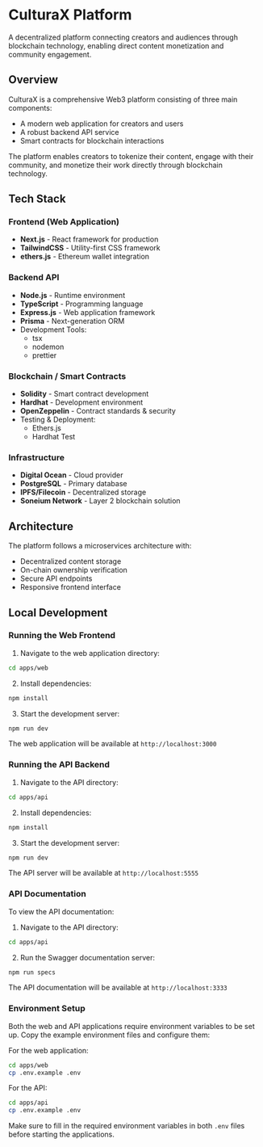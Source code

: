 # CulturaX Platform

A decentralized platform connecting creators and audiences through blockchain technology, enabling direct content monetization and community engagement.

## Overview

CulturaX is a comprehensive Web3 platform consisting of three main components:

-  A modern web application for creators and users
-  A robust backend API service
-  Smart contracts for blockchain interactions

The platform enables creators to tokenize their content, engage with their community, and monetize their work directly through blockchain technology.

## Tech Stack

### Frontend (Web Application)

-  **Next.js** - React framework for production
-  **TailwindCSS** - Utility-first CSS framework
-  **ethers.js** - Ethereum wallet integration

### Backend API

-  **Node.js** - Runtime environment
-  **TypeScript** - Programming language
-  **Express.js** - Web application framework
-  **Prisma** - Next-generation ORM
-  Development Tools:
   -  tsx
   -  nodemon
   -  prettier

### Blockchain / Smart Contracts

-  **Solidity** - Smart contract development
-  **Hardhat** - Development environment
-  **OpenZeppelin** - Contract standards & security
-  Testing & Deployment:
   -  Ethers.js
   -  Hardhat Test

### Infrastructure

-  **Digital Ocean** - Cloud provider
-  **PostgreSQL** - Primary database
-  **IPFS/Filecoin** - Decentralized storage
-  **Soneium Network** - Layer 2 blockchain solution

## Architecture

The platform follows a microservices architecture with:

-  Decentralized content storage
-  On-chain ownership verification
-  Secure API endpoints
-  Responsive frontend interface

## Local Development

### Running the Web Frontend

1. Navigate to the web application directory:

```bash
cd apps/web
```

2. Install dependencies:

```bash
npm install
```

3. Start the development server:

```bash
npm run dev
```

The web application will be available at `http://localhost:3000`

### Running the API Backend

1. Navigate to the API directory:

```bash
cd apps/api
```

2. Install dependencies:

```bash
npm install
```

3. Start the development server:

```bash
npm run dev
```

The API server will be available at `http://localhost:5555`

### API Documentation

To view the API documentation:

1. Navigate to the API directory:

```bash
cd apps/api
```

2. Run the Swagger documentation server:

```bash
npm run specs
```

The API documentation will be available at `http://localhost:3333`

### Environment Setup

Both the web and API applications require environment variables to be set up. Copy the example environment files and configure them:

For the web application:

```bash
cd apps/web
cp .env.example .env
```

For the API:

```bash
cd apps/api
cp .env.example .env
```

Make sure to fill in the required environment variables in both `.env` files before starting the applications.
